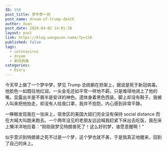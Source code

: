 ```yaml
---
ID: 158
post_title: 梦中梦一则
post_name: dream-of-trump-death
author: Xuan
post_date: 2020-04-02 14:01:38
layout: post
link: https://blog.wangxuan.name/?p=158
published: false
tags:
  - coronavirus
  - dream
  - 新冠病毒
categories:
  - Diary
---
```

今天早上做了一个梦中梦。梦见 Trump 总统躺在担架上，据说是死于新冠病毒。他脸色一如既往地红润，一头金毛还如平常一样地不羁，只是难得地闭上了他的嘴，显露出半是不屑半是安详的神色。遗体身着黑色西装，脚上却没有鞋子。我被人叫来把他抬走，却没有人给我口罩，我并不抱怨，内心感到非常平静。

一睁眼发现我在一张床上，宿舍区的美国大妞们完全没有保持 social distance 而在大喊大叫跑来跑去。一个两年没见的老朋友远远喊我赶紧下床出去吃饭，我在床上懒洋洋地应着：“刚刚我梦见特朗普死了！这么好的梦，谁愿意醒啊！”

似乎意识到特朗普之死不过是一个梦，这个梦也就不美，于是我真正地醒来，回到了自己的床上。